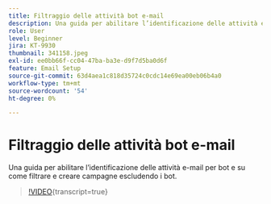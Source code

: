 ```yaml
---
title: Filtraggio delle attività bot e-mail
description: Una guida per abilitare l’identificazione delle attività e-mail per bot e su come filtrare e creare campagne escludendo i bot.
role: User
level: Beginner
jira: KT-9930
thumbnail: 341158.jpeg
exl-id: ee0bb66f-cc04-47ba-ba3e-d9f7d5ba0d6f
feature: Email Setup
source-git-commit: 63d4aea1c818d35724c0cdc14e69ea00eb06b4a0
workflow-type: tm+mt
source-wordcount: '54'
ht-degree: 0%

---
```


# Filtraggio delle attività bot e-mail

Una guida per abilitare l’identificazione delle attività e-mail per bot e su come filtrare e creare campagne escludendo i bot.

>[!VIDEO](https://video.tv.adobe.com/v/341158/?quality=12&learn=on){transcript=true}
